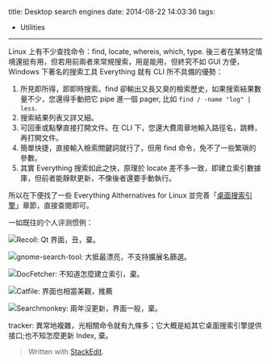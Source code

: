 title: Desktop search engines
date: 2014-08-22 14:03:36
tags:
- Utilities
---

Linux 上有不少查找命令：find, locate, whereis, which, type. 後三者在某特定情境還挺有用，但若用前兩者來常規搜索，用是能用，但終究不如 GUI 方便，Windows 下著名的搜索工具 Everything 就有 CLI 所不具備的優勢：

1. 所見即所得，即即時搜索。find 卻輸出又長又臭的檢索歷史，如果搜索結果數量不少，您還得手動把它 pipe 進一個 pager, 比如 `find / -name "log" | less`.
2. 搜索結果列表又詳又細。
2. 可回車或點擊直接打開文件。在 CLI 下，您還大費周章地輸入路徑名，跳轉，再打開文件。
3. 簡單快捷，直接輸入檢索關鍵詞就行了，但用 find 命令，免不了一些繁瑣的參數。
4. 其實 Everything 搜索如此之快，原理於 locate 差不多一致，即建立索引數據庫，但前者能靜默更新，不像後者還要手動執行。

所以在下便找了一些 Everything Althernatives for Linux 並完善「[桌面搜索引擎][1]」章節，直接查閱即可。

一如既往的个人评测惯例：

![Recoll: Qt 界面，丑，棄。][2]

![gnome-search-tool: 大抵最漂亮，不支持擴展名篩選。][3]

![DocFetcher: 不知道怎麼建立索引，棄。][4]

![Catfile: 界面也相當美觀，推薦][5]

![Searchmonkey: 兩年沒更新，界面一般，棄。][6]

tracker: 異常地複雜，光相關命令就有九條多；它大概是給其它桌面搜索引擎提供接口;也不知怎麼更新 Index, 棄。

> Written with [StackEdit](https://stackedit.io/).


  [1]: https://wiki.archlinux.org/index.php/List_of_Applications/Utilities_%28%E7%AE%80%E4%BD%93%E4%B8%AD%E6%96%87%29#.E6.A1.8C.E9.9D.A2.E6.90.9C.E7.B4.A2.E5.BC.95.E6.93.8E
  [2]: https://lh4.googleusercontent.com/-MbGzDkg6iZ0/U_1h3N5qC7I/AAAAAAAAGDA/iAKidvuq2rw/s0/2014-08-22-140807_1365x765_scrot.png
  [3]: https://lh4.googleusercontent.com/-efJ8ec92eyo/U_1iE307EeI/AAAAAAAAGDU/pMa-l5ULmvY/s0/2014-08-22-140740_1365x764_scrot.png
  [4]: https://lh5.googleusercontent.com/-tBNLl7OKUJE/U_1iU2QYW7I/AAAAAAAAGDo/xhV9ejdpk9I/s0/2014-08-22-140547_1365x766_scrot.png
  [5]: https://lh4.googleusercontent.com/-q854aReEN5c/U_1i6ongOnI/AAAAAAAAGD8/hVbLeqImngU/s0/2014-08-22-140453_1365x771_scrot.png
  [6]: https://lh6.googleusercontent.com/-DobB_U7fbYU/U_1jT0wlUJI/AAAAAAAAGEY/OWs8Ik_Ko4c/s0/2014-08-27-124715_1919x1078_scrot.png